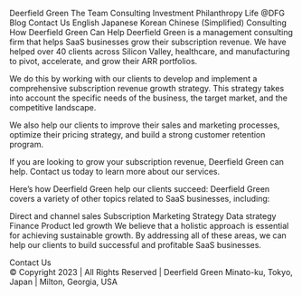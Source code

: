 
Deerfield Green
The Team
Consulting
Investment
Philanthropy
Life @DFG
Blog
Contact Us
English
Japanese
Korean
Chinese (Simplified)
Consulting
How Deerfield Green Can Help
Deerfield Green is a management consulting firm that helps SaaS businesses grow their subscription revenue. We have helped over 40 clients across Silicon Valley, healthcare, and manufacturing to pivot, accelerate, and grow their ARR portfolios.

We do this by working with our clients to develop and implement a comprehensive subscription revenue growth strategy. This strategy takes into account the specific needs of the business, the target market, and the competitive landscape.

We also help our clients to improve their sales and marketing processes, optimize their pricing strategy, and build a strong customer retention program.

If you are looking to grow your subscription revenue, Deerfield Green can help. Contact us today to learn more about our services.

 

Here’s how Deerfield Green help our clients succeed: 
Deerfield Green covers a variety of other topics related to SaaS businesses, including:

Direct and channel sales
Subscription Marketing Strategy 
Data strategy
Finance
Product led growth
We believe that a holistic approach is essential for achieving sustainable growth. By addressing all of these areas, we can help our clients to build successful and profitable SaaS businesses.


Contact Us    
© Copyright 2023 | All Rights Reserved | Deerfield Green
Minato-ku, Tokyo, Japan | Milton, Georgia, USA